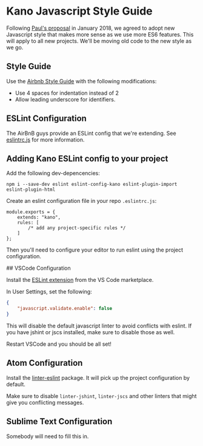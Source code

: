 # Kano Javascript Style Guide

Following [Paul's proposal](https://github.com/KanoComputing/rfc/issues/5) in January 2018,
we agreed to adopt new Javascript style that makes more sense as we use more ES6 features.
This will apply to all new projects. We'll be moving old code to the new style as we go.

## Style Guide

Use the [Airbnb Style Guide](https://github.com/airbnb/javascript) with the following modifications:

 * Use 4 spaces for indentation instead of 2
 * Allow leading underscore for identifiers.

## ESLint Configuration

The AirBnB guys provide an ESLint config that we're extending. See [eslintrc.js](/eslintrc.js) for more information.

## Adding Kano ESLint config to your project

Add the following dev-depencencies:

```
npm i --save-dev eslint eslint-config-kano eslint-plugin-import eslint-plugin-html
```

Create an eslint configuration file in your repo `.eslintrc.js`:

```
module.exports = {
    extends: "kano",
    rules: [
        /* add any project-specific rules */
    ]
};
```

Then you'll need to configure your editor to run eslint using the project configuration.

## VSCode Configuration

Install the [ESLint extension](https://marketplace.visualstudio.com/items?itemName=dbaeumer.vscode-eslint) from the VS Code marketplace.

In User Settings, set the following:

```json
{
    "javascript.validate.enable": false
}
```

This will disable the default javascript linter to avoid conflicts with eslint. If you have jshint or jscs installed, make sure to disable those as well.

Restart VSCode and you should be all set!

## Atom Configuration

Install the [linter-eslint](https://atom.io/packages/linter-eslint) package. It will pick up the project configuration by default.

Make sure to disable `linter-jshint`, `linter-jscs` and other linters that might give you conflicting messages.

## Sublime Text Configuration

Somebody will need to fill this in.